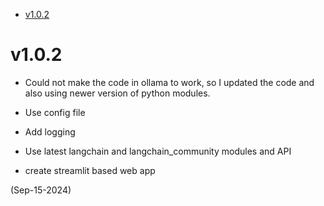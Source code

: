 <!-- TOC -->

- [v1.0.2](#v102)

<!-- /TOC -->

# v1.0.2

* Could not make the code in ollama to work, so I updated the code and also
using newer version of python modules.

* Use config file 

* Add logging

* Use latest langchain and langchain_community modules and API

* create streamlit based web app

(Sep-15-2024)
